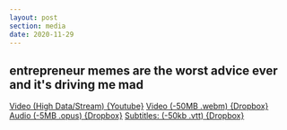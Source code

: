 ```yaml
---
layout: post
section: media
date: 2020-11-29
---
```


##	entrepreneur memes are the worst advice ever and it's driving me mad
[Video (High Data/Stream) {Youtube}](https://www.youtube.com/watch?v=0pysgBM94YI)
[Video (-50MB .webm) {Dropbox}](https://www.dropbox.com/s/j1rgxxyxlew3jb8/2020-11-29-memes.webm?dl=1)
[Audio (-5MB .opus) {Dropbox}](https://www.dropbox.com/s/3r3dz9pka668s9f/2020-11-29-memes.opus?dl=1)
[Subtitles: (-50kb .vtt) {Dropbox}](?dl=1)

